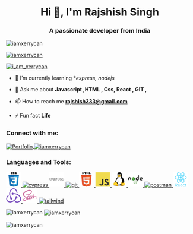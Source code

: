 <h1 align="center">Hi 👋, I'm Rajshish Singh</h1>
<h3 align="center">A passionate developer from India</h3>

<p align="left"> <img src="https://komarev.com/ghpvc/?username=iamxerrycan&label=Profile%20views&color=0e75b6&style=flat" alt="iamxerrycan" /> </p>

<p align="left"> <a href="https://github.com/ryo-ma/github-profile-trophy"><img src="https://github-profile-trophy.vercel.app/?username=iamxerrycan" alt="iamxerrycan" /></a> </p>

<p align="left"> <a href="https://twitter.com/i_am_xerrycan" target="blank"><img src="https://img.shields.io/twitter/follow/i_am_xerrycan?logo=twitter&style=for-the-badge" alt="i_am_xerrycan" /></a> </p>

- 🌱 I’m currently learning **express, nodejs*

- 💬 Ask me about **Javascript ,HTML , Css, React , GIT ,**

- 📫 How to reach me **rajshish333@gmail.com**

- ⚡ Fun fact **Life**

<h3 align="left">Connect with me:</h3>
<p align="left">
<a href="https://rajshish-portfolio.netlify.app/" target="_blank">
  <img align="center" src="https://example.com/path-to-your-portfolio-icon.svg" alt="Portfolio" height="30" width="40" />
</a>
<a href="https://linkedin.com/in/iamxerrycan" target="blank"><img align="center" src="https://raw.githubusercontent.com/rahuldkjain/github-profile-readme-generator/master/src/images/icons/Social/linked-in-alt.svg" alt="iamxerrycan" height="30" width="40" /></a>
</p>

<h3 align="left">Languages and Tools:</h3>
<p align="left"> <a href="https://www.w3schools.com/css/" target="_blank" rel="noreferrer"> <img src="https://raw.githubusercontent.com/devicons/devicon/master/icons/css3/css3-original-wordmark.svg" alt="css3" width="40" height="40"/> </a> <a href="https://www.cypress.io" target="_blank" rel="noreferrer"> <img src="https://raw.githubusercontent.com/simple-icons/simple-icons/6e46ec1fc23b60c8fd0d2f2ff46db82e16dbd75f/icons/cypress.svg" alt="cypress" width="40" height="40"/> </a> <a href="https://expressjs.com" target="_blank" rel="noreferrer"> <img src="https://raw.githubusercontent.com/devicons/devicon/master/icons/express/express-original-wordmark.svg" alt="express" width="40" height="40"/> </a> <a href="https://git-scm.com/" target="_blank" rel="noreferrer"> <img src="https://www.vectorlogo.zone/logos/git-scm/git-scm-icon.svg" alt="git" width="40" height="40"/> </a> <a href="https://www.w3.org/html/" target="_blank" rel="noreferrer"> <img src="https://raw.githubusercontent.com/devicons/devicon/master/icons/html5/html5-original-wordmark.svg" alt="html5" width="40" height="40"/> </a> <a href="https://developer.mozilla.org/en-US/docs/Web/JavaScript" target="_blank" rel="noreferrer"> <img src="https://raw.githubusercontent.com/devicons/devicon/master/icons/javascript/javascript-original.svg" alt="javascript" width="40" height="40"/> </a> <a href="https://www.linux.org/" target="_blank" rel="noreferrer"> <img src="https://raw.githubusercontent.com/devicons/devicon/master/icons/linux/linux-original.svg" alt="linux" width="40" height="40"/> </a> <a href="https://nodejs.org" target="_blank" rel="noreferrer"> <img src="https://raw.githubusercontent.com/devicons/devicon/master/icons/nodejs/nodejs-original-wordmark.svg" alt="nodejs" width="40" height="40"/> </a> <a href="https://postman.com" target="_blank" rel="noreferrer"> <img src="https://www.vectorlogo.zone/logos/getpostman/getpostman-icon.svg" alt="postman" width="40" height="40"/> </a> <a href="https://reactjs.org/" target="_blank" rel="noreferrer"> <img src="https://raw.githubusercontent.com/devicons/devicon/master/icons/react/react-original-wordmark.svg" alt="react" width="40" height="40"/> </a> <a href="https://redux.js.org" target="_blank" rel="noreferrer"> <img src="https://raw.githubusercontent.com/devicons/devicon/master/icons/redux/redux-original.svg" alt="redux" width="40" height="40"/> </a> <a href="https://sass-lang.com" target="_blank" rel="noreferrer"> <img src="https://raw.githubusercontent.com/devicons/devicon/master/icons/sass/sass-original.svg" alt="sass" width="40" height="40"/> </a> <a href="https://tailwindcss.com/" target="_blank" rel="noreferrer"> <img src="https://www.vectorlogo.zone/logos/tailwindcss/tailwindcss-icon.svg" alt="tailwind" width="40" height="40"/> </a> </p>

<p><img align="left" src="https://github-readme-stats.vercel.app/api/top-langs?username=iamxerrycan&show_icons=true&locale=en&layout=compact" alt="iamxerrycan" /></p>

<p>&nbsp;<img align="center" src="https://github-readme-stats.vercel.app/api?username=iamxerrycan&show_icons=true&locale=en" alt="iamxerrycan" /></p>

<p><img align="center" src="https://github-readme-streak-stats.herokuapp.com/?user=iamxerrycan&" alt="iamxerrycan" /></p>
